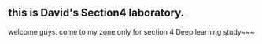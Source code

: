 ## this is David's Section4 laboratory. 
welcome guys. come to my zone only for section 4 Deep learning study~~~
